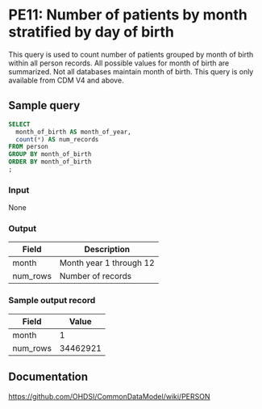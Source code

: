 # PE11: Number of patients by month stratified by day of birth

This query is used to count number of patients grouped by month of birth within all person records. All possible values for month of birth are summarized. Not all databases maintain month of birth. This query is only available from CDM V4 and above.

## Sample query

```sql
SELECT
  month_of_birth AS month_of_year,
  count(*) AS num_records
FROM person
GROUP BY month_of_birth
ORDER BY month_of_birth
;
```
### Input

None

### Output

|  Field |  Description |
| --- | --- |
|  month |  Month year 1 through 12 |
|  num_rows |  Number of records |

### Sample output record

| Field |  Value |
| --- | --- |
|  month |  1 |
|  num_rows |  34462921 |


## Documentation
https://github.com/OHDSI/CommonDataModel/wiki/PERSON
